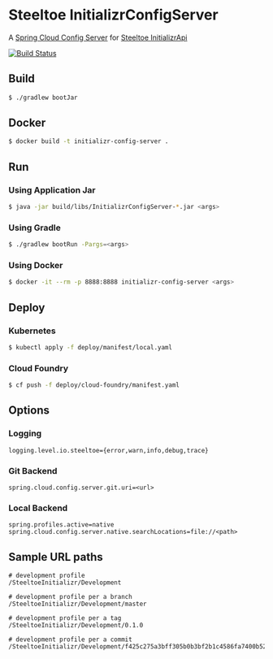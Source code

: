 # Steeltoe InitializrConfigServer

A [Spring Cloud Config Server](https://cloud.spring.io/spring-cloud-config/multi/multi__spring_cloud_config_server.html) for [Steeltoe InitializrApi](https://github.com/SteeltoeOSS/InitializrApi)

[![Build Status](https://dev.azure.com/SteeltoeOSS/Steeltoe/_apis/build/status/Initializr/SteeltoeOSS.InitializrConfigServer?branchName=main)](https://dev.azure.com/SteeltoeOSS/Steeltoe/_build/latest?definitionId=33&branchName=main)

## Build

```sh
$ ./gradlew bootJar
```

## Docker
```sh
$ docker build -t initializr-config-server .
```

## Run

### Using Application Jar

```sh
$ java -jar build/libs/InitializrConfigServer-*.jar <args>
```

### Using Gradle

```sh
$ ./gradlew bootRun -Pargs=<args>
```

### Using Docker

```sh
$ docker -it --rm -p 8888:8888 initializr-config-server <args>
```

## Deploy

### Kubernetes

```sh
$ kubectl apply -f deploy/manifest/local.yaml
```


### Cloud Foundry

```sh
$ cf push -f deploy/cloud-foundry/manifest.yaml
```

## Options

### Logging

```
logging.level.io.steeltoe={error,warn,info,debug,trace}
```

### Git Backend
```
spring.cloud.config.server.git.uri=<url>
```

### Local Backend
```
spring.profiles.active=native
spring.cloud.config.server.native.searchLocations=file://<path>
```

## Sample URL paths

```
# development profile
/SteeltoeInitializr/Development

# development profile per a branch
/SteeltoeInitializr/Development/master

# development profile per a tag
/SteeltoeInitializr/Development/0.1.0

# development profile per a commit
/SteeltoeInitializr/Development/f425c275a3bff305b0b3bf2b1c4586fa7400b527
```
